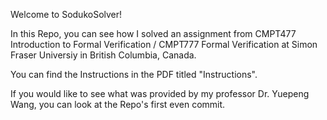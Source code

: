 Welcome to SodukoSolver!

In this Repo, you can see how I solved an assignment from CMPT477 Introduction to Formal Verification / CMPT777 Formal Verification
at Simon Fraser Universiy in British Columbia, Canada.

You can find the Instructions in the PDF titled "Instructions".

If you would like to see what was provided by my professor Dr. Yuepeng Wang, you can look at the Repo's first even commit.

